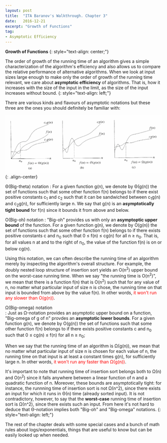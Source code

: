 ```yaml
---
layout: post
title:  "ITA Baranov's Walkthrough. Chapter 3"
date:   2016-12-21
excerpt: "Growth of Functions"
tag:
- Asymptotic Efficiency
---
```



**Growth of Functions**
{: style="text-align: center;"}

The order of growth of the running time of an algorithm gives a simple characterization of the algorithm's efficiency and also allows us to compare the relative performance of alternative algorithms. When we look at input sizes large enough to make only the order of growth of the running time relevant, we care about **asymptotic efficiency** of algorithms. That is, how it increases with the size of the input in the limit, as the size of the input increases without bound.
{: style="text-align: left;"}   

There are various kinds and flavours of asymptotic notations but these three are the ones you should definitely be familiar with:   

![image-center](/images/asymptotic.png){: .align-center}

Θ(Big-theta) notation
:	For a given function g(n), we denote by Θ(g(n)) the set of functions such that some other function f(n) belongs to if there exist positive constants c<sub>1</sub> and c<sub>2</sub> such that it can be sandwiched between c<sub>1</sub>g(n) and c<sub>2</sub>g(n), for sufficiently large n. We say that g(n) is an **asymptotically tight bound** for f(n) since it bounds it from above and below. 

O(Big-oh) notation
:	"Big-oh" provides us with only an **asymptoptic upper bound** of the function. For a given function g(n), we denote by O(g(n)) the set of functions such that some other function f(n) belongs to if there exists positive constants c and n<sub>0</sub> such that 0 ≤ f(n) ≤ cg(n) for all n ≥ n<sub>0</sub>. That is, for all values n at and to the right of n<sub>0</sub>, the value of the function f(n) is on or below cg(n).   

Using this notation, we can often describe the running time of an algorithm merely by inspecting the algorithm's overall structure. For example, the doubly nested loop structure of insertion sort yields an O(n<sup>2</sup>) upper bound on the worst-case running time. When we say "the running time is O(n<sup>2</sup>)", we mean that there is a function f(n) that is O(n<sup>2</sup>) such that for any value of n, no matter what particular input of size n is chose, the running time on that input is bounded from above by the value f(n). In other words, <span style="color:red">it won't run any slower than O(g(n))</span>.  


Ω(Big-omega) notation   
:	Just as Ω-notation provides an asymptotic upper bound on a function, "Big-omega of g of n" provdes an **asymptotic lower bounds**. For a given function g(n), we denote by O(g(n)) the set of functions such that some other function f(n) belongs to if there exists positive constants c and n<sub>0</sub> such that 0 ≤ cg(n) ≤ f(n) for all n ≥ n<sub>0</sub>;

When we say that the running time of an algorithm is Ω(g(n)), we mean that no matter what particular input of size n is chosen for each value of n, the running time on that input is at least a constant times g(n), for sufficiently large n. In other words, <span style="color:red">it won't run any faster than Ω(g(n))</span>.


It's important to note that running time of insertion sort belongs both to Ω(n) and O(n<sup>2</sup>) since it falls anywhere between a linear function of n and a quadratic function of n. Moreover, these bounds are asymptotically tight: for instance, the runnning time of insertion sort is not Ω(n^2), since there exists an input for which it runs in Θ(n) time (already sorted input). It is not contradictory, however, to say that the **worst-case** running time of insertion sort is Ω(n^2), since there exists such an input. From here it's not hard to deduce that Θ-notation implies both "Big-oh" and "Big-omega" notations.
{: style="text-align: left;"}

The rest of the chapter deals with some special cases and a bunch of math rules about logs/exponentials, things that are useful to know but can be easily looked up when needed.




















 

